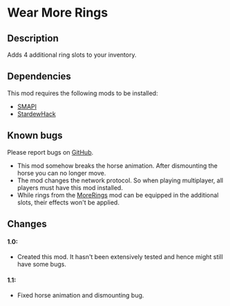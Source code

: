 # Wear More Rings

## Description
Adds 4 additional ring slots to your inventory.

## Dependencies
This mod requires the following mods to be installed:

* [SMAPI](https://www.nexusmods.com/stardewvalley/mods/2400)
* [StardewHack](https://www.nexusmods.com/stardewvalley/mods/3213)

## Known bugs
Please report bugs on [GitHub](https://github.com/bcmpinc/StardewHack/issues).

* This mod somehow breaks the horse animation. After dismounting the horse you can no longer move.
* The mod changes the network protocol. So when playing multiplayer, all players must have this mod installed.
* While rings from the [MoreRings](https://www.nexusmods.com/stardewvalley/mods/2054) mod can be equipped in the additional slots, their effects won't be applied.

## Changes
#### 1.0:
* Created this mod. It hasn't been extensively tested and hence might still have some bugs.

#### 1.1:
* Fixed horse animation and dismounting bug.
